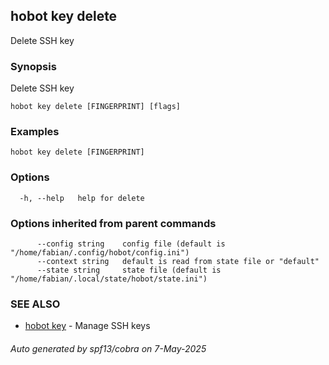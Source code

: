 ## hobot key delete

Delete SSH key

### Synopsis

Delete SSH key

```
hobot key delete [FINGERPRINT] [flags]
```

### Examples

```
hobot key delete [FINGERPRINT]
```

### Options

```
  -h, --help   help for delete
```

### Options inherited from parent commands

```
      --config string    config file (default is "/home/fabian/.config/hobot/config.ini")
      --context string   default is read from state file or "default"
      --state string     state file (default is "/home/fabian/.local/state/hobot/state.ini")
```

### SEE ALSO

* [hobot key](hobot_key.md)	 - Manage SSH keys

###### Auto generated by spf13/cobra on 7-May-2025
